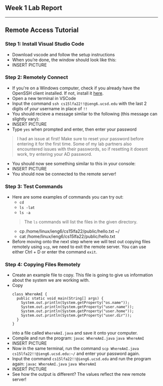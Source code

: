 ## Week 1 Lab Report
---

## Remote Access Tutorial

### Step 1: Install Visual Studio Code

- Download vscode and follow the setup instructions
- When you’re done, the window should look like this:
- INSERT PICTURE

### Step 2: Remotely Connect

- If you're on a Windows computer, check if you already have the OpenSSH client installed. If not, install it [here](https://learn.microsoft.com/en-us/windows-server/administration/openssh/openssh_install_firstuse?tabs=gui).
- Open a new terminal in VSCode
- Input the command `ssh cs15lfa22!!@ieng6.ucsd.edu` with the last 2 digits of *your* username in place of `!!`
- You should recieve a message similar to the following (this message can slightly vary):
- INSERT PICTURE
- Type `yes` when prompted and enter, then enter your password
> I had an issue at first! Make sure to reset your password before entering it for the first time. Some of my lab partners also encountered issues with their passwords, so if resetting it doesnt work, try entering your AD password.
- You should now see something similar to this in your console:
- INSERT PICTURE
- You should now be connected to the remote server!

### Step 3: Test Commands

- Here are some examples of commands you can try out:
  - `cd`
  - `ls -lat`
  - `ls -a` 
  > The `ls` commands will list the files in the given directory.
  - cp /home/linux/ieng6/cs15lfa22/public/hello.txt ~/
  - cat /home/linux/ieng6/cs15lfa22/public/hello.txt
- Before moving onto the next step where we will test out copying files remotely using `scp`, we need to exit the remote server. You can use either Ctrl + D or enter the command `exit`.

### Step 4: Copying Files Remotely

- Create an example file to copy. This file is going to give us information about the system we are working with.
- Copy
  ```
  class WhereAmI {
    public static void main(String[] args) {
      System.out.println(System.getProperty("os.name"));
      System.out.println(System.getProperty("user.name"));
      System.out.println(System.getProperty("user.home"));
      System.out.println(System.getProperty("user.dir"));
    }
  }
  ```
  into a file called `WhereAmI.java` and save it onto your computer.
- Compile and run the program:
  `javac WhereAmI.java`
  `java WhereAmI`
- INSERT PICTURE
- Now in the same terminal, run the command `scp WhereAmI.java cs15lfa22!!@ieng6.ucsd.edu:~/` and enter your password again.
- Input the command `cs15lfa22!!@ieng6.ucsd.edu` and run the program again:
  `javac WhereAmI.java`
  `java WhereAmI`
- INSERT PICTURE
- See how the output is different? The values reflect the new remote server!


